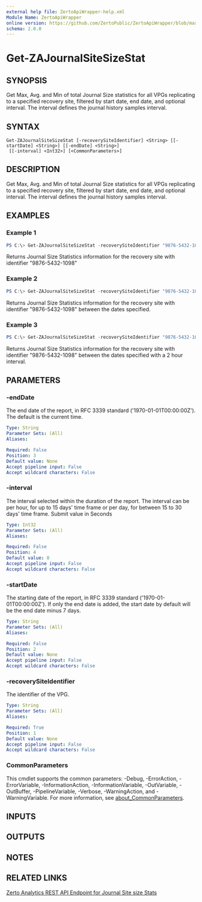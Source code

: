 ```yaml
---
external help file: ZertoApiWrapper-help.xml
Module Name: ZertoApiWrapper
online version: https://github.com/ZertoPublic/ZertoApiWrapper/blob/master/docs/Get-ZAJournalSiteSizeStat.md
schema: 2.0.0
---
```


# Get-ZAJournalSiteSizeStat

## SYNOPSIS

Get Max, Avg. and Min of total Journal Size statistics for all VPGs replicating to a specified recovery site, filtered by start date, end date, and optional interval. The interval defines the journal history samples interval.

## SYNTAX

```
Get-ZAJournalSiteSizeStat [-recoverySiteIdentifier] <String> [[-startDate] <String>] [[-endDate] <String>]
 [[-interval] <Int32>] [<CommonParameters>]
```

## DESCRIPTION

Get Max, Avg. and Min of total Journal Size statistics for all VPGs replicating to a specified recovery site, filtered by start date, end date, and optional interval. The interval defines the journal history samples interval.

## EXAMPLES

### Example 1
```powershell
PS C:\> Get-ZAJournalSiteSizeStat -recoverySiteIdentifier "9876-5432-1098"
```

Returns Journal Size Statistics information for the recovery site with identifier "9876-5432-1098"

### Example 2
```powershell
PS C:\> Get-ZAJournalSiteSizeStat -recoverySiteIdentifier "9876-5432-1098" -startDate "2019-06-01" -endDate "2019-06-08"
```

Returns Journal Size Statistics information for the recovery site with identifier "9876-5432-1098" between the dates specified.

### Example 3
```powershell
PS C:\> Get-ZAJournalSiteSizeStat -recoverySiteIdentifier "9876-5432-1098" -startDate "2019-06-01" -endDate "2019-06-08" -interval 7200
```

Returns Journal Size Statistics information for the recovery site with identifier "9876-5432-1098" between the dates specified with a 2 hour interval.

## PARAMETERS

### -endDate
The end date of the report, in RFC 3339 standard ('1970-01-01T00:00:00Z').
The default is the current time.

```yaml
Type: String
Parameter Sets: (All)
Aliases:

Required: False
Position: 3
Default value: None
Accept pipeline input: False
Accept wildcard characters: False
```

### -interval
The interval selected within the duration of the report. The interval can be per hour, for up to 15 days' time frame or per day, for between 15 to 30 days' time frame. Submit value in Seconds

```yaml
Type: Int32
Parameter Sets: (All)
Aliases:

Required: False
Position: 4
Default value: 0
Accept pipeline input: False
Accept wildcard characters: False
```

### -startDate
The starting date of the report, in RFC 3339 standard ('1970-01-01T00:00:00Z').
If only the end date is added, the start date by default will be the end date minus 7 days.

```yaml
Type: String
Parameter Sets: (All)
Aliases:

Required: False
Position: 2
Default value: None
Accept pipeline input: False
Accept wildcard characters: False
```

### -recoverySiteIdentifier
The identifier of the VPG.

```yaml
Type: String
Parameter Sets: (All)
Aliases:

Required: True
Position: 1
Default value: None
Accept pipeline input: False
Accept wildcard characters: False
```

### CommonParameters
This cmdlet supports the common parameters: -Debug, -ErrorAction, -ErrorVariable, -InformationAction, -InformationVariable, -OutVariable, -OutBuffer, -PipelineVariable, -Verbose, -WarningAction, and -WarningVariable. For more information, see [about_CommonParameters](http://go.microsoft.com/fwlink/?LinkID=113216).

## INPUTS

## OUTPUTS

## NOTES

## RELATED LINKS

[Zerto Analytics REST API Endpoint for Journal Site size Stats](https://docs.api.zerto.com/#/Journal_Reports/get_v2_reports_site_journal_size_stats)
